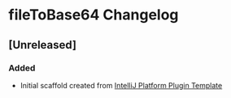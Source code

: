 <!-- Keep a Changelog guide -> https://keepachangelog.com -->

# fileToBase64 Changelog

## [Unreleased]
### Added
- Initial scaffold created from [IntelliJ Platform Plugin Template](https://github.com/JetBrains/intellij-platform-plugin-template)
